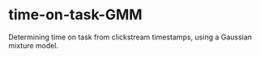 # time-on-task-GMM
Determining time on task from clickstream timestamps, using a Gaussian mixture model.

